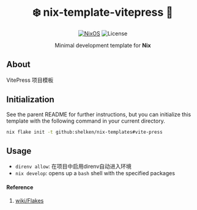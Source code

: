 <div align=center>

# ❄️ nix-template-vitepress 🚀

 [![NixOS](https://img.shields.io/badge/Flakes-Nix-informational.svg?logo=nixos&style=for-the-badge)](https://nixos.org) ![License](https://img.shields.io/github/license/shelken/nix-templates?style=for-the-badge) 

Minimal development template for **Nix**

</div>

## About

VitePress 项目模板

## Initialization

See the parent README for further instructions, but you can initialize this template
with the following command in your current directory.

```bash
nix flake init -t github:shelken/nix-templates#vite-press
```

## Usage

- `direnv allow`: 在项目中启用direnv自动进入环境
- `nix develop`: opens up a `bash` shell with the specified packages

#### Reference

1. [wiki/Flakes](https://nixos.wiki/wiki/Flakes)
